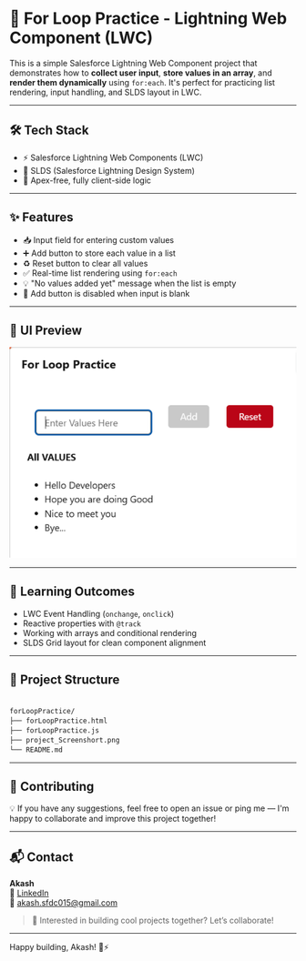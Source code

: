 # 🔁 For Loop Practice - Lightning Web Component (LWC)

This is a simple Salesforce Lightning Web Component project that demonstrates how to **collect user input**, **store values in an array**, and **render them dynamically** using `for:each`. It's perfect for practicing list rendering, input handling, and SLDS layout in LWC.

---

## 🛠️ Tech Stack 

- ⚡ Salesforce Lightning Web Components (LWC)
- 💅 SLDS (Salesforce Lightning Design System) 
- 🚀 Apex-free, fully client-side logic     
 
---    
 
## ✨ Features      
  
- 📥 Input field for entering custom values  
- ➕ Add button to store each value in a list  
- ♻️ Reset button to clear all values
- ✅ Real-time list rendering using `for:each`    
- 💡 "No values added yet" message when the list is empty  
- 🚫 Add button is disabled when input is blank

---

## 📸 UI Preview 

![Login](project_Screenshort.png)

---

## 🧠 Learning Outcomes

- LWC Event Handling (`onchange`, `onclick`)
- Reactive properties with `@track`
- Working with arrays and conditional rendering
- SLDS Grid layout for clean component alignment

---

## 📂 Project Structure

```bash

forLoopPractice/
├── forLoopPractice.html      
├── forLoopPractice.js       
├── project_Screenshort.png   
└── README.md                

```
---

## 🙌 Contributing

💡 If you have any suggestions, feel free to open an issue or ping me — I'm happy to collaborate and improve this project together!

---
 
## 📬 Contact

**Akash**  
🔗 [LinkedIn](https://www.linkedin.com)  
📧 akash.sfdc015@gmail.com  

> 🚀 Interested in building cool projects together? Let’s collaborate!

---

Happy building, Akash! 💙⚡

